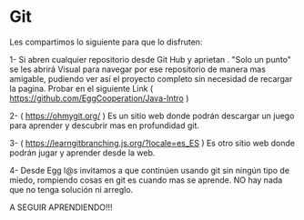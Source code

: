 # Git

Les compartimos lo siguiente para que lo disfruten:

1- Si abren cualquier repositorio desde Git Hub y aprietan . "Solo un punto" se les abrirá Visual para navegar por ese repositorio de manera mas amigable, pudiendo ver así el proyecto completo sin necesidad de recargar la pagina. Probar en el siguiente Link ( https://github.com/EggCooperation/Java-Intro )

2- ( https://ohmygit.org/ )       Es un sitio web donde podrán descargar un juego para aprender y descubrir mas en profundidad git.

3- ( https://learngitbranching.js.org/?locale=es_ES )      Es otro sitio web donde podrán jugar y aprender desde la web.

4- Desde Egg l@s invitamos a que continúen usando git sin ningún tipo de miedo, rompiendo cosas en git es cuando mas se aprende. NO hay nada que no tenga solución ni arreglo.

A SEGUIR APRENDIENDO!!!
